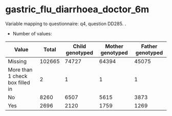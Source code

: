 # gastric_flu_diarrhoea_doctor_6m
Variable mapping to questionnaire: q4, question DD285.
.
- Number of values:

| Value | Total | Child genotyped | Mother genotyped | Father genotyped |
| ----- | ----- | --------------- | ---------------- | ---------------- |
| Missing | 102665 | 74727 | 64394 | 45075 |
| More than 1 check box filled in | 2 | 1 | 1 |1 |
| No | 8260 | 6507 | 5615 |3873 |
| Yes | 2696 | 2120 | 1759 |1269 |



